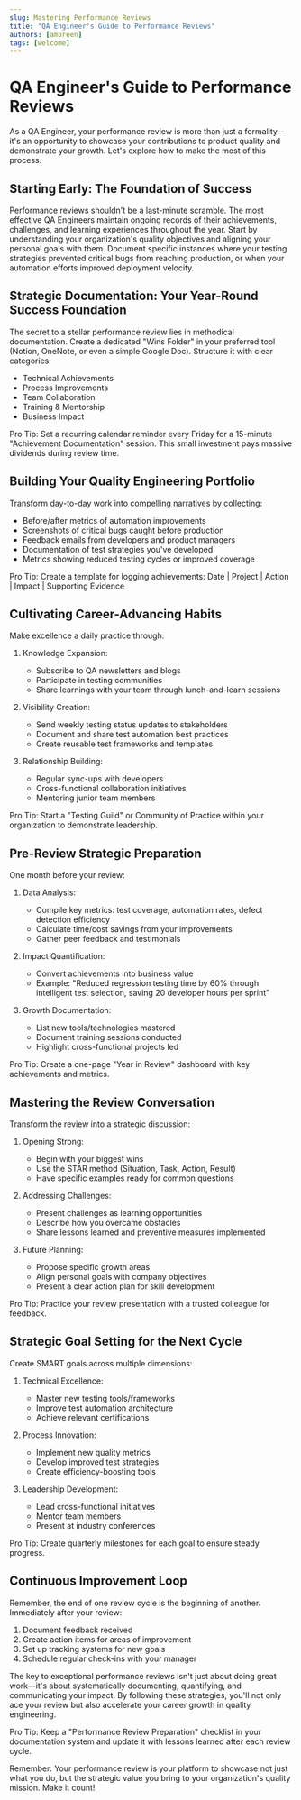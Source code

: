 ```yaml
---
slug: Mastering Performance Reviews
title: "QA Engineer's Guide to Performance Reviews"
authors: [ambreen]
tags: [welcome]
---
```


# QA Engineer's Guide to Performance Reviews
As a QA Engineer, your performance review is more than just a formality – it's an opportunity to showcase your contributions to product quality and demonstrate your growth. Let's explore how to make the most of this process.

## Starting Early: The Foundation of Success
Performance reviews shouldn't be a last-minute scramble. The most effective QA Engineers maintain ongoing records of their achievements, challenges, and learning experiences throughout the year. Start by understanding your organization's quality objectives and aligning your personal goals with them. Document specific instances where your testing strategies prevented critical bugs from reaching production, or when your automation efforts improved deployment velocity.

## Strategic Documentation: Your Year-Round Success Foundation

The secret to a stellar performance review lies in methodical documentation. Create a dedicated "Wins Folder" in your preferred tool (Notion, OneNote, or even a simple Google Doc). Structure it with clear categories:

- Technical Achievements
- Process Improvements
- Team Collaboration
- Training & Mentorship
- Business Impact

Pro Tip: Set a recurring calendar reminder every Friday for a 15-minute "Achievement Documentation" session. This small investment pays massive dividends during review time.

## Building Your Quality Engineering Portfolio

Transform day-to-day work into compelling narratives by collecting:

- Before/after metrics of automation improvements
- Screenshots of critical bugs caught before production
- Feedback emails from developers and product managers
- Documentation of test strategies you've developed
- Metrics showing reduced testing cycles or improved coverage

Pro Tip: Create a template for logging achievements: Date | Project | Action | Impact | Supporting Evidence

## Cultivating Career-Advancing Habits

Make excellence a daily practice through:

1. Knowledge Expansion:
   - Subscribe to QA newsletters and blogs
   - Participate in testing communities
   - Share learnings with your team through lunch-and-learn sessions

2. Visibility Creation:
   - Send weekly testing status updates to stakeholders
   - Document and share test automation best practices
   - Create reusable test frameworks and templates

3. Relationship Building:
   - Regular sync-ups with developers
   - Cross-functional collaboration initiatives
   - Mentoring junior team members

Pro Tip: Start a "Testing Guild" or Community of Practice within your organization to demonstrate leadership.

## Pre-Review Strategic Preparation

One month before your review:

1. Data Analysis:
   - Compile key metrics: test coverage, automation rates, defect detection efficiency
   - Calculate time/cost savings from your improvements
   - Gather peer feedback and testimonials

2. Impact Quantification:
   - Convert achievements into business value
   - Example: "Reduced regression testing time by 60% through intelligent test selection, saving 20 developer hours per sprint"

3. Growth Documentation:
   - List new tools/technologies mastered
   - Document training sessions conducted
   - Highlight cross-functional projects led

Pro Tip: Create a one-page "Year in Review" dashboard with key achievements and metrics.

## Mastering the Review Conversation

Transform the review into a strategic discussion:

1. Opening Strong:
   - Begin with your biggest wins
   - Use the STAR method (Situation, Task, Action, Result)
   - Have specific examples ready for common questions

2. Addressing Challenges:
   - Present challenges as learning opportunities
   - Describe how you overcame obstacles
   - Share lessons learned and preventive measures implemented

3. Future Planning:
   - Propose specific growth areas
   - Align personal goals with company objectives
   - Present a clear action plan for skill development

Pro Tip: Practice your review presentation with a trusted colleague for feedback.

## Strategic Goal Setting for the Next Cycle

Create SMART goals across multiple dimensions:

1. Technical Excellence:
   - Master new testing tools/frameworks
   - Improve test automation architecture
   - Achieve relevant certifications

2. Process Innovation:
   - Implement new quality metrics
   - Develop improved test strategies
   - Create efficiency-boosting tools

3. Leadership Development:
   - Lead cross-functional initiatives
   - Mentor team members
   - Present at industry conferences

Pro Tip: Create quarterly milestones for each goal to ensure steady progress.

## Continuous Improvement Loop

Remember, the end of one review cycle is the beginning of another. Immediately after your review:

1. Document feedback received
2. Create action items for areas of improvement
3. Set up tracking systems for new goals
4. Schedule regular check-ins with your manager

The key to exceptional performance reviews isn't just about doing great work—it's about systematically documenting, quantifying, and communicating your impact. By following these strategies, you'll not only ace your review but also accelerate your career growth in quality engineering.

Pro Tip: Keep a "Performance Review Preparation" checklist in your documentation system and update it with lessons learned after each review cycle.

Remember: Your performance review is your platform to showcase not just what you do, but the strategic value you bring to your organization's quality mission. Make it count!